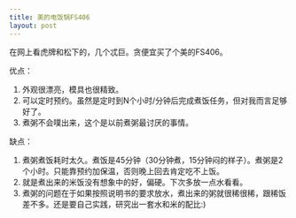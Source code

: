 ```yaml
---
title: 美的电饭锅FS406
layout: post
---
```


在网上看虎牌和松下的，几个忒巨。贪便宜买了个美的FS406。 

优点：
 
1. 外观很漂亮，模具也很精致。 
2. 可以定时预约。虽然是定时到N个小时/分钟后完成煮饭任务，但对我而言足够好了。 
3. 煮粥不会噗出来，这个是以前煮粥最讨厌的事情。 

缺点：

1. 煮粥煮饭耗时太久。煮饭是45分钟（30分钟煮，15分钟闷的样子）。煮粥是2个小时。只能靠预约加保温，否则晚上回去肯定吃不上饭。 
2. 就是煮出来的米饭没有想象中的好，偏硬。下次多放一点水看看。 
3. 煮粥的问题在于如果按照说明书的要求放水，煮出来的粥就很稀很稀，跟稀饭差不多。还是要自己实践，研究出一套水和米的配比:)
